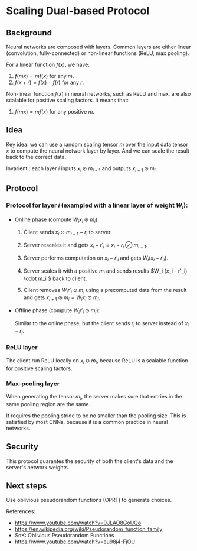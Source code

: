 # Scaling Dual-based Protocol

## Background

Neural networks are composed with layers. Common layers are either linear (convolution, fully-connected) or non-linear functions (ReLU, max pooling).

For a linear function $f(x)$, we have:
1. $f(m x) = m f(x)$ for any $m$.
2. $f(x + r) = f(x) + f(r)$ for any $r$.

Non-linear function $f(x)$ in neural networks, such as ReLU and max, are also scalable for positive scaling factors. It means that:
1. $f(m x) = m f(x)$ for any positive $m$.

## Idea

Key idea: we can use a random scaling tensor $m$ over the input data tensor $x$ to compute the neural network layer by layer. And we can scale the result back to the correct data.

Invarient : each layer $i$ inputs $x_i \odot m_{i-1}$ and outputs $x_{i+1} \odot m_i$.

## Protocol

### Protocol for layer $i$ (exampled with a linear layer of weight $W_i$):

- Online phase (compute $W_i x_i \odot m_i$):

    1. Client sends $x_i \odot m_{i-1} - r_i$ to server.

    2. Server rescales it and gets $x_i - r'_i = x_i - r_i \oslash m_{i-1}$.

    3. Server performs computation on $x_i - r'_i$ and gets $W_i (x_i - r'_i)$.

    4. Server scales it with a positive $m_i$ and sends results $W_i (x_i - r'_i) \odot m_i $ back to client.
    
    5. Client removes $W_i r'_i \odot m_i$ using a precomputed data from the result and gets $x_{i+1} \odot m_i = W_i x_i \odot m_i$.

- Offline phase (compute $W_i r'_i \odot m_i$):

    Similar to the online phase, but the client sends $r_i$ to server instead of $x_i - r_i$.

### ReLU layer

The client run ReLU locally on $x_i \odot m_i$, because ReLU is a scalable function for positive scaling factors.

### Max-pooling layer

When generating the tensor $m_i$, the server makes sure that entries in the same pooling region are the same.

It requires the pooling stride to be no smaller than the pooling size. This is satisfied by most CNNs, because it is a common practice in neural networks.

## Security

This protocol guarantes the security of both the client's data and the server's network weights.

## Next steps

Use oblivious pseudorandom functions (OPRF) to generate choices.

References:

- https://www.youtube.com/watch?v=0JLAO8GoUQo
- https://en.wikipedia.org/wiki/Pseudorandom_function_family
- SoK: Oblivious Pseudorandom Functions
- https://www.youtube.com/watch?v=eu98j4-FjOU
